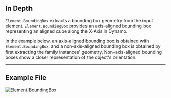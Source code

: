 ## In Depth
`Element.BoundingBox` extracts a bounding box geometry from the input element. `Element.BoundingBox` provides an axis-aligned bounding box representing an aligned cube along the X-Axis in Dynamo.

In the example below, an axis-aligned bounding box is obtained with `Element.BoundingBox`, and a non-axis-aligned bounding box is obtained by first extracting the family instances' geometry. Non-axis-aligned bounding boxes show a closer representation of the object's orientation.
___
## Example File

![Element.BoundingBox](./Revit.Elements.Element.BoundingBox_img.jpg)
